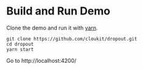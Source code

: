 # Build and Run Demo

Clone the demo and run it with [yarn](https://yarnpkg.com/en/).

```
git clone https://github.com/cloukit/dropout.git
cd dropout
yarn start
```

Go to http://localhost:4200/
